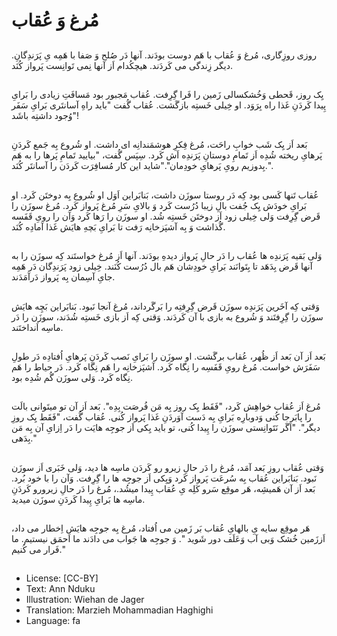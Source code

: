 # مُرغ وَ عُقاب

##
روزی روزِگاری، مُرغ وَ عُقاب با هَم دوست بودَند. آنها دَر صُلح وَ صَفا با هَمِه یِ پَرَندِگانِ. دیگر زِندگی می کَردَند. هیچکُدام اَز آنها نِمی تَوانِست پَرواز کُنَد.

##
یِک روز، قَحطی وَخُشکسالی زَمین را فَرا گِرِفت. عُقاب مَجبور بود مَسافَتِ زیادی را بَرایِ پِیدا کَردَنِ غَذا راه بِرَوَد. او خِیلی خَستِه بازگَشت. عُقاب گُفت "باید راهِ آسانتَری بَرایِ سَفَر وُجود داشتِه باشَد"!

##
بَعد اَز یِک شَب خوابِ راحَت، مُرغ فِکرِ هوشمَندانِه ای داشت. او شُروع بِه جَمع کَردَنِ پَرهایِ ریخته شُدِه اَز تَمامِ دوستانِ پَرَندِه اَش کَرد. سِپَس گُفت، "بیایید تَمامِ پَرها را به هَم بِدوزیم رویِ پَرهایِ خودِمان"."شاید این کار مُسافِرَت کَردَن را آسانتَر کُنَد.".

##
عُقاب تَنها کَسی بود کِه دَر روستا سوزَن داشت، بَنابَراین اَوَل او شُروع بِه دوختَن کَرد. او بَرایِ خودَش یِک جُفت بالِ زیبا دُرُست کَرد وَ بالایِ سَرِ مُرغ پَرواز کَرد. مُرغ سوزَن را قَرض گِرِفت وَلی خِیلی زود اَز دوختَن خَستِه شُد. او سوزَن را رَها کَرد وَآن را رویِ قَفَسه گُذاشت وَ بِه آشپَزخانِه رَفت تا بَرایِ بَچهِ هایَش غَذا آمادِه کُنَد.

##
وَلی بَقیه پَرَندِه ها عُقاب را دَر حالِ پَرواز دیدهِ بودَند. آنها اَز مُرغ خواستَند کِه سوزَن را به آنها قَرض بِدَهَد تا بِتَوانَند بَرایِ خودِشان هَم بال دُرُست کُنَند. خِیلی زود پَرَندِگان دَر هَمِه جایِ آسِمان بِه پَرواز دَرآمَدَند.

##
وَقتی کِه آخَرین پَرَندِه سوزَن قَرض گِرِفتِه را بَرگَرداند، مُرغ آنجا نَبود. بَنابَراین بَچِه هایَش سوزَن را گِرِفتَند وَ شُروع به بازی با آن کَردَند. وَقتی کِه اَز بازی خَستِه شُدَند، سوزَن را دَر ماسِه اَنداختَند.

##
بَعد اَز آن بَعد اَز ظُهر، عُقاب برگَشت. او سوزَن را بَرایِ نَصب کَردَنِ پَرهایِ اُفتادِه دَر طولِ سَفَرَش خواست. مُرغ رویِ قَفَسِه را نِگاه کَرد. آشپَزخانِه را هَم نِگاه کَرد. دَر حیاط را هَم نِگاه کَرد. وَلی سوزَن گُم شُدِه بود.

##
مُرغ اَز عُقاب خواهِش کَرد، "فَقَط یِک روز بِه مَن فُرصَت بِدِه". بَعد اَز آن تو میتَوانی بالَت را پابَرجا کُنی وَدوبارِه بَرایِ بِه دَست آوَردَنِ غَذا پَرواز کُنی. عُقاب گُفت، "فَقَط یِک روزِ دیگر". "اَگَر نَتَوانِستی سوزَن را پِیدا کُنی، تو باید یِکی اَز جوجِه هایَت را دَر اِزایِ آن بِه مَن بِدَهی."

##
وَقتی عُقاب روزِ بَعد آمَد، مُرغ را دَر حالِ زیرو رو کَردَن ماسِه ها دید، وَلی خَبَری اَز سوزَن نَبود. بَنابَراین عُقاب بِه سُرعَت پَرواز کَرد وَیِکی اَز جوجِه ها را گِرِفت. وَآن را با خود بُرد. بَعد اَز آن هَمیشِه، هَر موقِع سَرو کَلِه یِ عُقاب پِیدا میشُد.، مُرغ را دَر حالِ زیرورو کَردَنِ ماسِه ها بَرایِ پِیدا کَردَنِ سوزَن میدید.

##
هَر موقِع سایه یِ بالهایِ عُقاب بَر زَمین می اُفتاد، مُرغ بِه جوجِه هایَش اِخطار می داد، اَززَمین خُشک وَبی آب وَعَلَف دور شَوید ". وَ جوجِه ها جَواب می دادَند ما اَحمَق نیستیم. ما فَرار می کُنیم."

##
* License: [CC-BY]
* Text: Ann Nduku
* Illustration: Wiehan de Jager
* Translation: Marzieh Mohammadian Haghighi
* Language: fa
